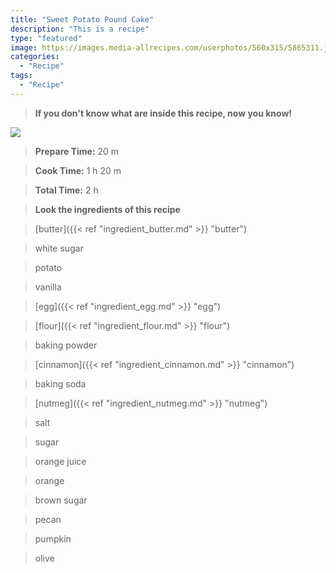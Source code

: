 ```yaml
---
title: "Sweet Potato Pound Cake"
description: "This is a recipe"
type: "featured"
image: https://images.media-allrecipes.com/userphotos/560x315/5865311.jpg
categories: 
  - "Recipe"
tags: 
  - "Recipe"
---
```



>**If you don't know what are inside this recipe, now you know!**

![](../images/Recipes-Banner.jpg)
> **Prepare Time:** 20 m


> **Cook Time:** 1 h 20 m


> **Total Time:** 2 h

> **Look the ingredients of this recipe**

> [butter]({{< ref "ingredient_butter.md" >}} "butter")

> white sugar

> potato

> vanilla

> [egg]({{< ref "ingredient_egg.md" >}} "egg")

> [flour]({{< ref "ingredient_flour.md" >}} "flour")

> baking powder

> [cinnamon]({{< ref "ingredient_cinnamon.md" >}} "cinnamon")

> baking soda

> [nutmeg]({{< ref "ingredient_nutmeg.md" >}} "nutmeg")

> salt

> sugar

> orange juice

> orange

> brown sugar

> pecan

> pumpkin

> olive

